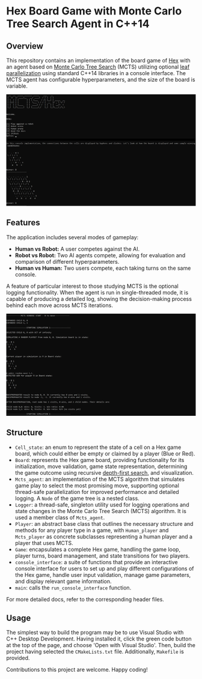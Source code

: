 # Hex Board Game with Monte Carlo Tree Search Agent in C++14

## Overview
This repository contains an implementation of the board game of [Hex](https://en.wikipedia.org/wiki/Hex_(board_game)) with an agent based on [Monte Carlo Tree Search](https://en.wikipedia.org/wiki/Monte_Carlo_tree_search) (MCTS) utilizing optional [leaf parallelization](https://en.wikipedia.org/wiki/Monte_Carlo_tree_search#:~:text=Leaf%20parallelization) using standard C++14 libraries in a console interface. The MCTS agent has configurable hyperparameters, and the size of the board is variable.

![img1](./images/1.jpg)

## Features
The application includes several modes of gameplay:

- **Human vs Robot:** A user competes against the AI.
- **Robot vs Robot:** Two AI agents compete, allowing for evaluation and comparison of different hyperparameters.
- **Human vs Human:** Two users compete, each taking turns on the same console.

A feature of particular interest to those studying MCTS is the optional logging functionality. When the agent is run in single-threaded mode, it is capable of producing a detailed log, showing the decision-making process behind each move across MCTS iterations.

![img2](./images/2.jpg)

## Structure

- `Cell_state`: an enum to represent the state of a cell on a Hex game board, which could either be empty or claimed by a player (Blue or Red).
- `Board`: represents the Hex game board, providing functionality for its initialization, move validation, game state representation, determining the game outcome using recursive [depth-first search](https://en.wikipedia.org/wiki/Depth-first_search), and visualization.
- `Mcts_agent`: an implementation of the MCTS algorithm that simulates game play to select the most promising move, supporting optional thread-safe parallelization for improved performance and detailed logging. A `Node` of the game tree is a nested class.
- `Logger`: a thread-safe, singleton utility used for logging operations and state changes in the Monte Carlo Tree Search (MCTS) algorithm. It is used a member class of `Mcts_agent`.
- `Player`: an abstract base class that outlines the necessary structure and methods for any player type in a game, with `Human_player` and `Mcts_player` as concrete subclasses representing a human player and a player that uses MCTS.
- `Game`: encapsulates a complete Hex game, handling the game loop, player turns, board management, and state transitions for two players.
- `console_interface`: a suite of functions that provide an interactive console interface for users to set up and play different configurations of the Hex game, handle user input validation, manage game parameters, and display relevant game information.
- `main`: calls the `run_console_interface` function.

For more detailed docs, refer to the corresponding header files.

## Usage
The simplest way to build the program may be to use Visual Studio with C++ Desktop Development. Having installed it, click the green code button at the top of the page, and choose 'Open with Visual Studio'. Then, build the project having selected the `CMakeLists.txt` file. Additionally, `Makefile` is provided.

Contributions to this project are welcome. Happy coding!
